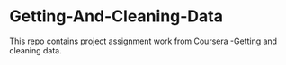 # Getting-And-Cleaning-Data
This repo contains project assignment work from Coursera -Getting and cleaning data.
